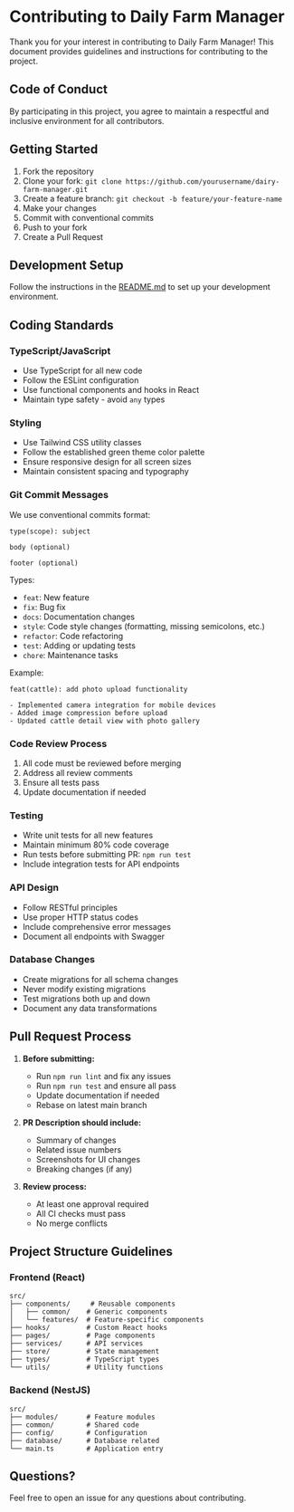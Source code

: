 # Contributing to Daily Farm Manager

Thank you for your interest in contributing to Daily Farm Manager! This document provides guidelines and instructions for contributing to the project.

## Code of Conduct

By participating in this project, you agree to maintain a respectful and inclusive environment for all contributors.

## Getting Started

1. Fork the repository
2. Clone your fork: `git clone https://github.com/yourusername/dairy-farm-manager.git`
3. Create a feature branch: `git checkout -b feature/your-feature-name`
4. Make your changes
5. Commit with conventional commits
6. Push to your fork
7. Create a Pull Request

## Development Setup

Follow the instructions in the [README.md](README.md) to set up your development environment.

## Coding Standards

### TypeScript/JavaScript
- Use TypeScript for all new code
- Follow the ESLint configuration
- Use functional components and hooks in React
- Maintain type safety - avoid `any` types

### Styling
- Use Tailwind CSS utility classes
- Follow the established green theme color palette
- Ensure responsive design for all screen sizes
- Maintain consistent spacing and typography

### Git Commit Messages

We use conventional commits format:

```
type(scope): subject

body (optional)

footer (optional)
```

Types:
- `feat`: New feature
- `fix`: Bug fix
- `docs`: Documentation changes
- `style`: Code style changes (formatting, missing semicolons, etc.)
- `refactor`: Code refactoring
- `test`: Adding or updating tests
- `chore`: Maintenance tasks

Example:
```
feat(cattle): add photo upload functionality

- Implemented camera integration for mobile devices
- Added image compression before upload
- Updated cattle detail view with photo gallery
```

### Code Review Process

1. All code must be reviewed before merging
2. Address all review comments
3. Ensure all tests pass
4. Update documentation if needed

### Testing

- Write unit tests for all new features
- Maintain minimum 80% code coverage
- Run tests before submitting PR: `npm run test`
- Include integration tests for API endpoints

### API Design

- Follow RESTful principles
- Use proper HTTP status codes
- Include comprehensive error messages
- Document all endpoints with Swagger

### Database Changes

- Create migrations for all schema changes
- Never modify existing migrations
- Test migrations both up and down
- Document any data transformations

## Pull Request Process

1. **Before submitting:**
   - Run `npm run lint` and fix any issues
   - Run `npm run test` and ensure all pass
   - Update documentation if needed
   - Rebase on latest main branch

2. **PR Description should include:**
   - Summary of changes
   - Related issue numbers
   - Screenshots for UI changes
   - Breaking changes (if any)

3. **Review process:**
   - At least one approval required
   - All CI checks must pass
   - No merge conflicts

## Project Structure Guidelines

### Frontend (React)
```
src/
├── components/     # Reusable components
│   ├── common/    # Generic components
│   └── features/  # Feature-specific components
├── hooks/         # Custom React hooks
├── pages/         # Page components
├── services/      # API services
├── store/         # State management
├── types/         # TypeScript types
└── utils/         # Utility functions
```

### Backend (NestJS)
```
src/
├── modules/       # Feature modules
├── common/        # Shared code
├── config/        # Configuration
├── database/      # Database related
└── main.ts        # Application entry
```

## Questions?

Feel free to open an issue for any questions about contributing.